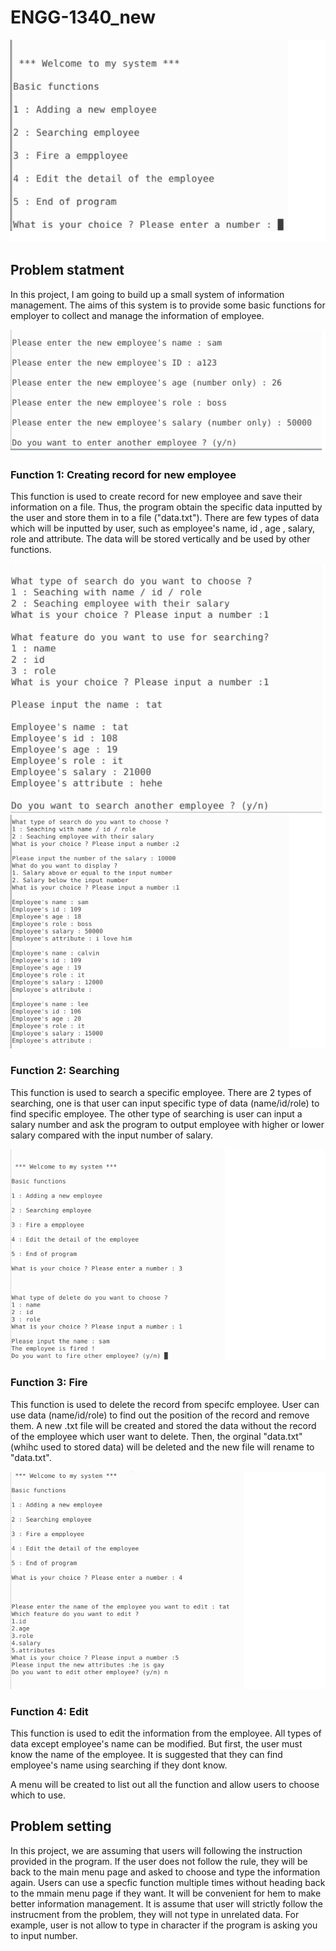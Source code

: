 # ENGG-1340_new
![alt text](https://github.com/sam324976/ENGG-1340_new/blob/master/img/menu.png)

## Problem statment
In this project, I am going to build up a small system of information management. The aims of this system is to provide some basic functions for employer to collect and manage the information of employee.

![alt text](https://github.com/sam324976/ENGG-1340_new/blob/master/img/add.png)
### Function 1: Creating record for new employee
This function is used to create record for new employee and save their information on a file. Thus, the program obtain the specific data inputted by the user and store them in to a file ("data.txt"). There are few types of data which will be inputted by user, such as employee's name, id , age , salary, role and attribute. The data will be stored vertically and be used by other functions.

![alt text](https://github.com/sam324976/ENGG-1340_new/blob/master/img/search1.png)
![alt text](https://github.com/sam324976/ENGG-1340_new/blob/master/img/search2_new.png)
### Function 2: Searching
This function is used to search a specific employee. There are 2 types of searching, one is that user can input specific type of data (name/id/role) to find specific employee. The other type of searching is user can input a salary number and ask the program to output employee with higher or lower salary compared with the input number of salary.

![alt text](https://github.com/sam324976/ENGG-1340_new/blob/master/img/fire.png)

### Function 3: Fire
This function is used to delete the record from specifc employee. User can use data (name/id/role) to find out the position of the record and remove them. A new .txt file will be created and stored the data without the record of the employee which user want to delete. Then, the orginal "data.txt" (whihc used to stored data) will be deleted and the new file will rename to "data.txt".

![alt text](https://github.com/sam324976/ENGG-1340_new/blob/master/img/edit.png)

### Function 4: Edit
This function is used to edit the information from the employee. All types of data except employee's name can be modified. But first, the user must know the name of the employee. It is suggested that they can find employee's name using searching if they dont know.

A menu will be created to list out all the function and allow users to choose which to use. 

## Problem setting
In this project, we are assuming that users will following the instruction provided in the program. If the user does not follow the rule, they will be back to the main menu page and asked to choose and type the information again. Users can use a specfic function multiple times without heading back to the mmain menu page if they want. It will be convenient for hem to make better information management. It is assume that user will strictly follow the instrucment from the problem, they will not type in unrelated data. For example, user is not allow to type in character if the program is asking you to input number. 
